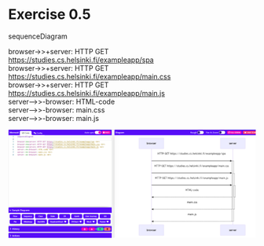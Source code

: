 # Exercise 0.5

sequenceDiagram

browser->>+server: HTTP GET https://studies.cs.helsinki.fi/exampleapp/spa <br>
browser->>+server: HTTP GET https://studies.cs.helsinki.fi/exampleapp/main.css <br>
browser->>+server: HTTP GET https://studies.cs.helsinki.fi/exampleapp/main.js <br>
server-->>-browser: HTML-code <br>
server-->>-browser: main.css <br>
server-->>-browser: main.js <br>

![Diagram](0_5.png)
